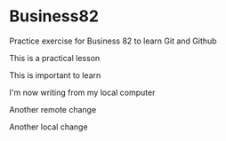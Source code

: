 # Business82
Practice exercise for Business 82 to learn Git and Github

This is a practical lesson

This is important to learn

I'm now writing from my local computer

Another remote change

Another local change
